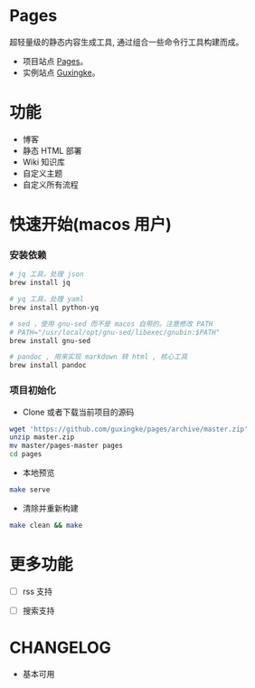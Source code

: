 # Pages

超轻量级的静态内容生成工具, 通过组合一些命令行工具构建而成。

- 项目站点 [Pages](https://www.guxingke.com/pages/)。
- 实例站点 [Guxingke](https://www.guxingke.com)。

# 功能

- 博客
- 静态 HTML 部署
- Wiki 知识库
- 自定义主题
- 自定义所有流程

# 快速开始(macos 用户)

### 安装依赖

```bash
# jq 工具，处理 json
brew install jq

# yq 工具，处理 yaml
brew install python-yq

# sed ，使用 gnu-sed 而不是 macos 自带的。注意修改 PATH 
# PATH="/usr/local/opt/gnu-sed/libexec/gnubin:$PATH"
brew install gnu-sed

# pandoc , 用来实现 markdown 转 html , 核心工具
brew install pandoc
```

### 项目初始化

- Clone 或者下载当前项目的源码

```bash
wget 'https://github.com/guxingke/pages/archive/master.zip'
unzip master.zip
mv master/pages-master pages
cd pages
```

- 本地预览

```bash
make serve
```

- 清除并重新构建

```bash
make clean && make
```

# 更多功能

- [ ] rss 支持
- [ ] 搜索支持


# CHANGELOG

- 基本可用
